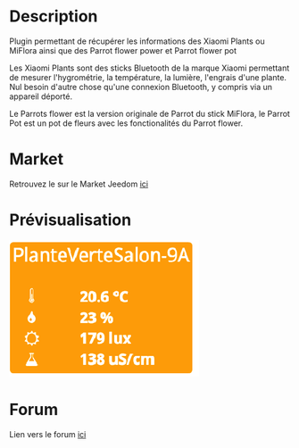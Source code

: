 # Description

Plugin permettant de récupérer les informations des Xiaomi Plants ou MiFlora ainsi que des Parrot flower power et Parrot flower pot

Les Xiaomi Plants sont des sticks Bluetooth de la marque Xiaomi permettant de mesurer l'hygrométrie, la température, la lumière, l'engrais d'une plante. Nul besoin d'autre chose qu'une connexion Bluetooth, y compris via un appareil déporté.

Le Parrots flower est la version originale de Parrot du stick MiFlora, le Parrot Pot est un pot de fleurs avec les fonctionalités du Parrot flower.

# Market

Retrouvez le sur le Market Jeedom [ici](https://www.jeedom.com/market/index.php?v=d&p=market&type=plugin&&name=MiFlora)

# Prévisualisation

![scrennshot1](../images/MiFlora-Screenshot1.png)

# Forum

Lien vers le forum [ici](https://www.jeedom.com/forum/viewtopic.php?t=22870)
